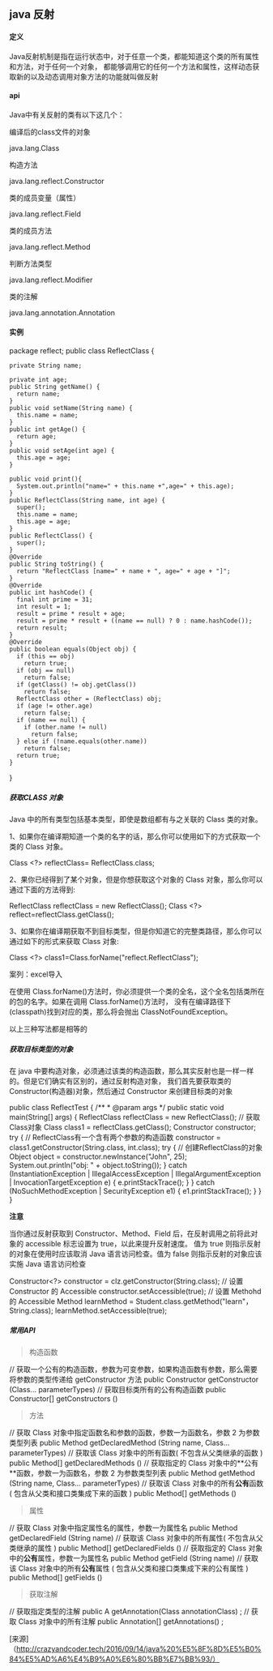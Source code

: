 

## java 反射

#### 定义 

Java反射机制是指在运行状态中，对于任意一个类，都能知道这个类的所有属性和方法，对于任何一个对象，
都能够调用它的任何一个方法和属性，这样动态获取新的以及动态调用对象方法的功能就叫做反射

#### api

Java中有关反射的类有以下这几个：

编译后的class文件的对象

  java.lang.Class

构造方法

  java.lang.reflect.Constructor

类的成员变量（属性）

  java.lang.reflect.Field

类的成员方法

  java.lang.reflect.Method

判断方法类型

  java.lang.reflect.Modifier

类的注解

  java.lang.annotation.Annotation
  
  
#### 实例

  package reflect;
  public class ReflectClass {

    private String name;

    private int age;
    public String getName() {
      return name;
    }
    public void setName(String name) {
      this.name = name;
    }
    public int getAge() {
      return age;
    }
    public void setAge(int age) {
      this.age = age;
    }

    public void print(){
      System.out.println("name=" + this.name +",age=" + this.age);
    }
    public ReflectClass(String name, int age) {
      super();
      this.name = name;
      this.age = age;
    }
    public ReflectClass() {
      super();
    }
    @Override
    public String toString() {
      return "ReflectClass [name=" + name + ", age=" + age + "]";
    }
    @Override
    public int hashCode() {
      final int prime = 31;
      int result = 1;
      result = prime * result + age;
      result = prime * result + ((name == null) ? 0 : name.hashCode());
      return result;
    }
    @Override
    public boolean equals(Object obj) {
      if (this == obj)
        return true;
      if (obj == null)
        return false;
      if (getClass() != obj.getClass())
        return false;
      ReflectClass other = (ReflectClass) obj;
      if (age != other.age)
        return false;
      if (name == null) {
        if (other.name != null)
          return false;
      } else if (!name.equals(other.name))
        return false;
      return true;
    }
  }
  
  
##### 获取CLASS 对象

Java 中的所有类型包括基本类型，即使是数组都有与之关联的 Class 类的对象。

1、如果你在编译期知道一个类的名字的话，那么你可以使用如下的方式获取一个类的 Class 对象。

  Class <?>  reflectClass= ReflectClass.class;
  
2、果你已经得到了某个对象，但是你想获取这个对象的 Class 对象，那么你可以通过下面的方法得到:

  ReflectClass reflectClass = new ReflectClass();
  Class <?> reflect=reflectClass.getClass();
  
3、如果你在编译期获取不到目标类型，但是你知道它的完整类路径，那么你可以通过如下的形式来获取 Class 对象:

  Class <?> class1=Class.forName("reflect.ReflectClass");
  
  案列：excel导入
  
在使用 Class.forName()方法时，你必须提供一个类的全名，这个全名包括类所在的包的名字。如果在调用 Class.forName()方法时，
没有在编译路径下(classpath)找到对应的类，那么将会抛出 ClassNotFoundException。

以上三种写法都是相等的

  
##### 获取目标类型的对象

在 java 中要构造对象，必须通过该类的构造函数，那么其实反射也是一样一样的。但是它们确实有区别的，通过反射构造对象，
我们首先要获取类的 Constructor(构造器)对象，然后通过 Constructor 来创建目标类的对象

  public class ReflectTest {
    /**
     * @param args
     */
    public static void main(String[] args) {
      ReflectClass reflectClass = new ReflectClass();
      // 获取Class对象
      Class<?> class1 = reflectClass.getClass();
      Constructor<?> constructor;
      try {
        // ReflectClass有一个含有两个参数的构造函数
        constructor = class1.getConstructor(String.class, int.class);
        try {
          // 创建ReflectClass的对象
          Object object = constructor.newInstance("John", 25);
          System.out.println("obj: " + object.toString());
        } catch (InstantiationException | IllegalAccessException
            | IllegalArgumentException | InvocationTargetException e) {
          e.printStackTrace();
        }
      } catch (NoSuchMethodException | SecurityException e1) {
        e1.printStackTrace();
      }
    }
  }
  
  
**注意**
 
当你通过反射获取到 Constructor、Method、Field 后，在反射调用之前将此对象的 accessible 标志设置为 true，以此来提升反射速度。
值为 true 则指示反射的对象在使用时应该取消 Java 语言访问检查。值为 false 则指示反射的对象应该实施 Java 语言访问检查
  
  Constructor<?> constructor = clz.getConstructor(String.class);
  // 设置 Constructor 的 Accessible
  constructor.setAccessible(true);
  // 设置 Methohd 的 Accessible
  Method learnMethod = Student.class.getMethod("learn"， String.class);
  learnMethod.setAccessible(true);
  
  
 ##### 常用API
 
> 构造函数
 
  // 获取一个公有的构造函数，参数为可变参数，如果构造函数有参数，那么需要将参数的类型传递给 getConstructor 方法
  public Constructor<T> getConstructor (Class...<?> parameterTypes)
  // 获取目标类所有的公有构造函数
  public Constructor[]<?> getConstructors ()
 
> 方法
 
  // 获取 Class 对象中指定函数名和参数的函数，参数一为函数名，参数 2 为参数类型列表
  public Method getDeclaredMethod (String name, Class...<?> parameterTypes)
  // 获取该 Class 对象中的所有函数( 不包含从父类继承的函数 )
  public Method[] getDeclaredMethods ()
  // 获取指定的 Class 对象中的**公有**函数，参数一为函数名，参数 2 为参数类型列表
  public Method getMethod (String name, Class...<?> parameterTypes)
  // 获取该 Class 对象中的所有**公有**函数 ( 包含从父类和接口类集成下来的函数 )
  public Method[] getMethods ()
 
> 属性
 
  // 获取 Class 对象中指定属性名的属性，参数一为属性名
  public Method getDeclaredField (String name)
  // 获取该 Class 对象中的所有属性( 不包含从父类继承的属性 )
  public Method[] getDeclaredFields ()
  // 获取指定的 Class 对象中的**公有**属性，参数一为属性名
  public Method getField (String name)
  // 获取该 Class 对象中的所有**公有**属性 ( 包含从父类和接口类集成下来的公有属性 )
  public Method[] getFields ()
  
> 获取注解
  
  // 获取指定类型的注解
  public <A extends Annotation> A getAnnotation(Class<A> annotationClass) ;
  // 获取 Class 对象中的所有注解
  public Annotation[] getAnnotations() ;
 
 
  [来源]（http://crazyandcoder.tech/2016/09/14/java%20%E5%8F%8D%E5%B0%84%E5%AD%A6%E4%B9%A0%E6%80%BB%E7%BB%93/）
  

